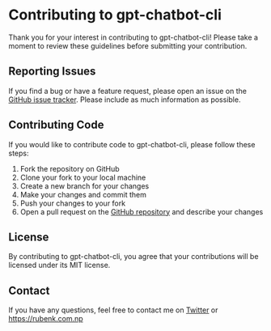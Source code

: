 # Contributing to gpt-chatbot-cli

Thank you for your interest in contributing to gpt-chatbot-cli! Please take a moment to review these guidelines before submitting your contribution.

## Reporting Issues

If you find a bug or have a feature request, please open an issue on the [GitHub issue tracker](https://github.com/rukh-debug/gpt-chatbot-cli/issues). Please include as much information as possible.

## Contributing Code

If you would like to contribute code to gpt-chatbot-cli, please follow these steps:

1. Fork the repository on GitHub
2. Clone your fork to your local machine
3. Create a new branch for your changes
4. Make your changes and commit them
5. Push your changes to your fork
6. Open a pull request on the [GitHub repository](https://github.com/rukh-debug/gpt-chatbot-cli/) and describe your changes

## License

By contributing to gpt-chatbot-cli, you agree that your contributions will be licensed under its MIT license.

## Contact

If you have any questions, feel free to contact me on [Twitter](https://twitter.com/getrubenk) or https://rubenk.com.np
